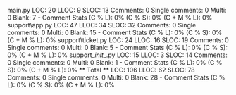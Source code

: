 main.py
    LOC: 20
    LLOC: 9
    SLOC: 13
    Comments: 0
    Single comments: 0
    Multi: 0
    Blank: 7
    - Comment Stats
        (C % L): 0%
        (C % S): 0%
        (C + M % L): 0%
support\app.py
    LOC: 47
    LLOC: 34
    SLOC: 32
    Comments: 0
    Single comments: 0
    Multi: 0
    Blank: 15
    - Comment Stats
        (C % L): 0%
        (C % S): 0%
        (C + M % L): 0%
support\ticket.py
    LOC: 24
    LLOC: 16
    SLOC: 19
    Comments: 0
    Single comments: 0
    Multi: 0
    Blank: 5
    - Comment Stats
        (C % L): 0%
        (C % S): 0%
        (C + M % L): 0%
support\__init__.py
    LOC: 15
    LLOC: 3
    SLOC: 14
    Comments: 0
    Single comments: 0
    Multi: 0
    Blank: 1
    - Comment Stats
        (C % L): 0%
        (C % S): 0%
        (C + M % L): 0%
** Total **
    LOC: 106
    LLOC: 62
    SLOC: 78
    Comments: 0
    Single comments: 0
    Multi: 0
    Blank: 28
    - Comment Stats
        (C % L): 0%
        (C % S): 0%
        (C + M % L): 0%
